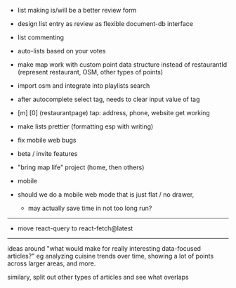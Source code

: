 - list making is/will be a better review form
- design list entry as review as flexible document-db interface
- list commenting



- auto-lists based on your votes
- make map work with custom point data structure instead of restaurantId (represent restaurant, OSM, other types of points)
- import osm and integrate into playlists search
- after autocomplete select tag, needs to clear input value of tag
- [m] [0] (restaurantpage) tap: address, phone, website get working
- make lists prettier (formatting esp with writing)
- fix mobile web bugs
- beta / invite features
- "bring map life" project (home, then others)
- mobile
- should we do a mobile web mode that is just flat / no drawer,
    - may actually save time in not too long run?


---

- move react-query to react-fetch@latest


---

ideas around "what would make for really interesting data-focused articles?" eg analyzing cuisine trends over time, showing a lot of points across larger areas, and more.

similary, split out other types of articles and see what overlaps
